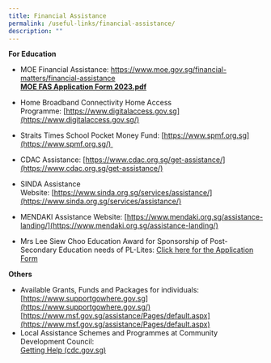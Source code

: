 ```yaml
---
title: Financial Assistance
permalink: /useful-links/financial-assistance/
description: ""
---
```

**For Education**

*   MOE Financial Assistance: [https://www.moe.gov.sg/financial-matters/financial-assistance  
    ](https://www.moe.gov.sg/financial-matters/financial-assistance)**[MOE FAS Application Form 2023.pdf](/files/MOE%20FAS%20Application%20Form%202023.pdf)**  
    
*   Home Broadband Connectivity Home Access Programme: [https://www.digitalaccess.gov.sg](https://www.digitalaccess.gov.sg/)  
      
    
*   Straits Times School Pocket Money Fund: [https://www.spmf.org.sg](https://www.spmf.org.sg/)   
      
    

*   CDAC Assistance: [https://www.cdac.org.sg/get-assistance/](https://www.cdac.org.sg/get-assistance/)

  

*   SINDA Assistance Website: [https://www.sinda.org.sg/services/assistance/](https://www.sinda.org.sg/services/assistance/)  
    

  

*   MENDAKI Assistance Website: [https://www.mendaki.org.sg/assistance-landing/](https://www.mendaki.org.sg/assistance-landing/)


*   Mrs Lee Siew Choo Education Award for Sponsorship of Post-Secondary Education needs of PL-Lites: [Click here for the Application Form](/files/Mrs%20Lee%20Siew%20Choo%20Award%202023%20application%20form.pdf)
  
**Others**  
  

*   Available Grants, Funds and Packages for individuals:  
    [https://www.supportgowhere.gov.sg](https://www.supportgowhere.gov.sg/)     [https://www.msf.gov.sg/assistance/Pages/default.aspx](https://www.msf.gov.sg/assistance/Pages/default.aspx)
*   Local Assistance Schemes and Programmes at Community Development Council:  
    [Getting Help (cdc.gov.sg)](https://www.cdc.gov.sg/what-we-do/getting-help)